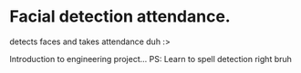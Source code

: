 # Facial detection attendance.
detects faces and takes attendance duh :>

Introduction to engineering project...
PS: Learn to spell detection right bruh
